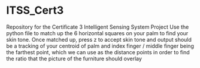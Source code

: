 # ITSS_Cert3
Repository for the Certificate 3 Intelligent Sensing System Project
Use the python file to match up the 6 horizontal squares on your palm to find your skin tone. Once matched up, press z to accept skin tone and output should be a tracking of your centroid of palm and index finger / middle finger being the farthest point, which we can use as the distance points in order to find the ratio that the picture of the furniture should overlay
